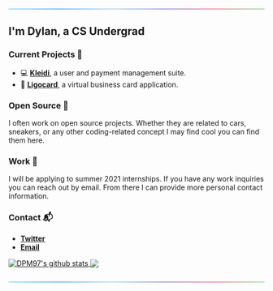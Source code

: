 ![line](https://github.com/DPM97/DPM97/blob/master/line.gif)
## I'm Dylan, a CS Undergrad

### Current Projects 🎨
- 💻 **[Kleidi](https://kleidi.io)**, a user and payment management suite.
- 📱 **[Ligocard](https://ligo.best)**, a virtual business card application.

### Open Source 🎯
I often work on open source projects. Whether they are related to cars, sneakers, or any other coding-related concept I may find cool you can find them here. 

### Work 🔋
I will be applying to summer 2021 internships. If you have any work inquiries you can reach out by email. From there I can provide more personal contact information.

### Contact 📬
- **[Twitter](https://twitter.com/TYPESCRlPT)**
- **[Email](mailto:dylan@kleidi.io)**

<a href="https://github.com/anuraghazra/github-readme-stats">
  <img align="center" src="https://github-readme-stats.vercel.app/api?username=DPM97&theme=cobalt&count_private=true&show_icons=true" alt="DPM97's github stats" />
</a>
<a href="https://github.com/anuraghazra/github-readme-stats">
  <img align="center" src="https://github-readme-stats.vercel.app/api/top-langs/?username=DPM97&theme=cobalt&layout=compact" />
</a>

![line](https://github.com/DPM97/DPM97/blob/master/line.gif)
